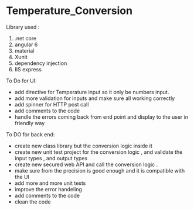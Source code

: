 # Temperature_Conversion

Library used : 
1) .net core
2)  angular 6 
3) material 
4) Xunit 
5) dependency injection 
6) IIS express


To Do for UI: 
* add directive for Temperature input so it only be  numbers input.
* add more validation for inputs and make sure all working correctly 
* add spinner for HTTP post call 
* add comments to the code 
* handle the errors coming back from end point and display to the user in friendly way 

To DO for back end:
* create new class library but the conversion logic inside it 
* create new unit test project for the conversion logic , and validate the input types , and output types
* create new secured web API and call the conversion logic . 
* make sure from the precision is good enough and it is compatible with the UI 
* add more and more unit tests 
* improve the error handeling
* add comments to the code 
* clean the code 

